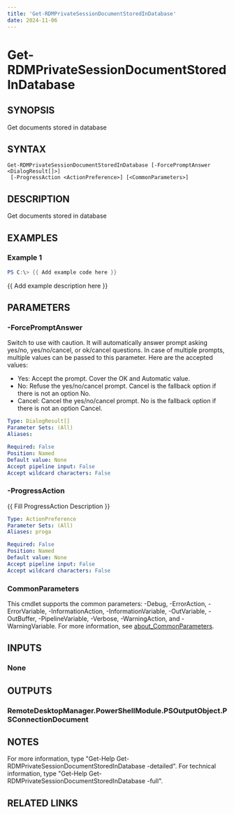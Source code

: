 ```yaml
---
title: 'Get-RDMPrivateSessionDocumentStoredInDatabase'
date: 2024-11-06
---
```



# Get-RDMPrivateSessionDocumentStoredInDatabase

## SYNOPSIS
Get documents stored in database

## SYNTAX

```
Get-RDMPrivateSessionDocumentStoredInDatabase [-ForcePromptAnswer <DialogResult[]>]
 [-ProgressAction <ActionPreference>] [<CommonParameters>]
```

## DESCRIPTION
Get documents stored in database

## EXAMPLES

### Example 1
```powershell
PS C:\> {{ Add example code here }}
```

{{ Add example description here }}

## PARAMETERS

### -ForcePromptAnswer
Switch to use with caution.
It will automatically answer prompt asking yes/no, yes/no/cancel, or ok/cancel questions.
In case of multiple prompts, multiple values can be passed to this parameter.
Here are the accepted values:
- Yes: Accept the prompt.
Cover the OK and Automatic value.
- No: Refuse the yes/no/cancel prompt.
Cancel is the fallback option if there is not an option No.
- Cancel: Cancel the yes/no/cancel prompt.
No is the fallback option if there is not an option Cancel.

```yaml
Type: DialogResult[]
Parameter Sets: (All)
Aliases:

Required: False
Position: Named
Default value: None
Accept pipeline input: False
Accept wildcard characters: False
```

### -ProgressAction
{{ Fill ProgressAction Description }}

```yaml
Type: ActionPreference
Parameter Sets: (All)
Aliases: proga

Required: False
Position: Named
Default value: None
Accept pipeline input: False
Accept wildcard characters: False
```

### CommonParameters
This cmdlet supports the common parameters: -Debug, -ErrorAction, -ErrorVariable, -InformationAction, -InformationVariable, -OutVariable, -OutBuffer, -PipelineVariable, -Verbose, -WarningAction, and -WarningVariable. For more information, see [about_CommonParameters](http://go.microsoft.com/fwlink/?LinkID=113216).

## INPUTS

### None
## OUTPUTS

### RemoteDesktopManager.PowerShellModule.PSOutputObject.PSConnectionDocument
## NOTES
For more information, type "Get-Help Get-RDMPrivateSessionDocumentStoredInDatabase -detailed".
For technical information, type "Get-Help Get-RDMPrivateSessionDocumentStoredInDatabase -full".

## RELATED LINKS
